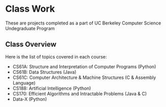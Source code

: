 # Class Work
These are projects completed as a part of UC Berkeley Computer Science Undegraduate Program
 
## Class Overview
Here is the list of topics covered in each course:
- CS61A: Structure and Interpretation of Computer Programs (Python)
- CS61B: Data Structures (Java)
- CS61C: Computer Architecture & Machine Structures (C & Assembly Language)
- CS188: Artificial Intelligence (Python)
- CS170: Efficient Algorithms and Intractable Problems (Java & C)
- Data-X (Python)